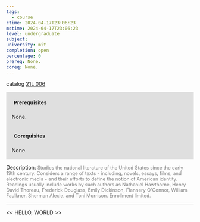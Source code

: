 ```yaml
---
tags:
  - course
ctime: 2024-04-17T23:06:23
mstime: 2024-04-17T23:06:23
level: undergraduate
subject: 
university: mit
completion: open
percentage: 0
prereq: None.
coreq: None.
---
```


catalog [21L.006](http://student.mit.edu/catalog/m21La.html#21L.006)

<span style="display: block; padding: 15px; background-color: rgb(100, 100, 100, 0.2);"><font id="m_prereq2452_0" style="display: block; font-family: Arial, sans-serif; font-weight: bold; padding: 5px">Prerequisites</font><br><span id="prereq2452_0">None.</span></span>
<span style="display: block; padding: 15px; background-color: rgb(100, 100, 100, 0.2);"><font id="m_coreq2452_0" style="display: block; font-family: Arial, sans-serif; font-weight: bold; padding: 5px">Corequisites</font><br><span id="coreq2452_0">None.</span></span>

<font style="">Description:</font>
<font style="color: grey; font-size: 0.8rem;">Studies the national literature of the United States since the early 19th century. Considers a range of texts - including, novels, essays, films, and electronic media - and their efforts to define the notion of American identity. Readings usually include works by such authors as Nathaniel Hawthorne, Henry David Thoreau, Frederick Douglass, Emily Dickinson, Flannery O'Connor, William Faulkner, Sherman Alexie, and Toni Morrison. Enrollment limited.</font>



---

<< HELLO, WORLD >>
